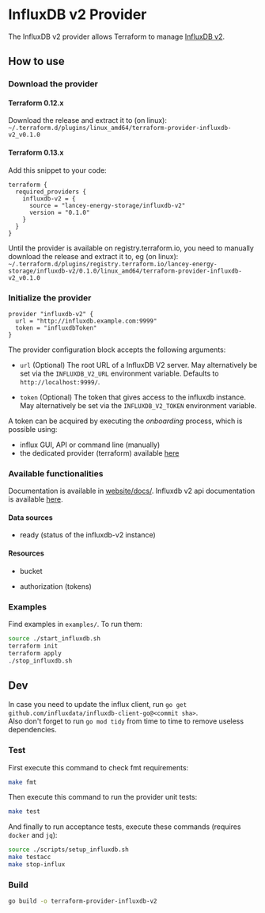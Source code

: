 # InfluxDB v2 Provider

The InfluxDB v2 provider allows Terraform to manage
[InfluxDB v2](https://www.influxdata.com/products/influxdb-overview/).

## How to use

### Download the provider

#### Terraform 0.12.x

Download the release and extract it to (on linux):  
`~/.terraform.d/plugins/linux_amd64/terraform-provider-influxdb-v2_v0.1.0`

#### Terraform 0.13.x

Add this snippet to your code:

```hcl
terraform {
  required_providers {
    influxdb-v2 = {
      source = "lancey-energy-storage/influxdb-v2"
      version = "0.1.0"
    }
  }
}
```

Until the provider is available on registry.terraform.io, you need to manually download the release and extract it to, eg (on linux):   
`~/.terraform.d/plugins/registry.terraform.io/lancey-energy-storage/influxdb-v2/0.1.0/linux_amd64/terraform-provider-influxdb-v2_v0.1.0`

### Initialize the provider

```hcl
provider "influxdb-v2" {
  url = "http://influxdb.example.com:9999"
  token = "influxdbToken"
}
```

The provider configuration block accepts the following arguments:

* ``url`` (Optional) The root URL of a InfluxDB V2 server. May alternatively be set via the `INFLUXDB_V2_URL` environment variable. Defaults to `http://localhost:9999/`.

* ``token`` (Optional) The token that gives access to the influxdb instance. May alternatively be set via the `INFLUXDB_V2_TOKEN` environment variable.

A token can be acquired by executing the *onboarding* process, which is possible using:

* influx GUI, API or command line (manually)
* the dedicated provider (terraform) available [here](https://github.com/lancey-energy-storage/terraform-provider-influxdb-v2-onboarding)

### Available functionalities

Documentation is available in [website/docs/](website/docs/).
Influxdb v2 api documentation is available [here](https://v2.docs.influxdata.com/v2.0/api/).

#### Data sources

* ready (status of the influxdb-v2 instance)

#### Resources

* bucket

* authorization (tokens)

### Examples

Find examples in `examples/`. To run them:

```bash
source ./start_influxdb.sh
terraform init
terraform apply
./stop_influxdb.sh
```

## Dev

In case you need to update the influx client, run `go get github.com/influxdata/influxdb-client-go@<commit sha>`.  
Also don't forget to run `go mod tidy` from time to time to remove useless dependencies.

### Test

First execute this command to check fmt requirements:
 
```bash
make fmt
```

Then execute this command to run the provider unit tests:

```bash
make test
```

And finally to run acceptance tests, execute these commands (requires `docker` and `jq`): 

```bash
source ./scripts/setup_influxdb.sh
make testacc
make stop-influx
```

### Build

```bash
go build -o terraform-provider-influxdb-v2
```
